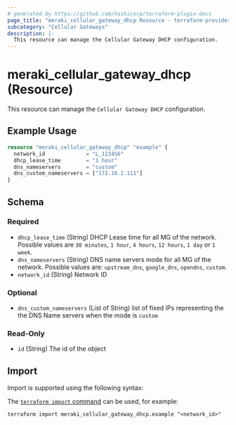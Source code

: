 ```yaml
---
# generated by https://github.com/hashicorp/terraform-plugin-docs
page_title: "meraki_cellular_gateway_dhcp Resource - terraform-provider-meraki"
subcategory: "Cellular Gateways"
description: |-
  This resource can manage the Cellular Gateway DHCP configuration.
---
```


# meraki_cellular_gateway_dhcp (Resource)

This resource can manage the `Cellular Gateway DHCP` configuration.

## Example Usage

```terraform
resource "meraki_cellular_gateway_dhcp" "example" {
  network_id             = "L_123456"
  dhcp_lease_time        = "1 hour"
  dns_nameservers        = "custom"
  dns_custom_nameservers = ["172.16.2.111"]
}
```

<!-- schema generated by tfplugindocs -->
## Schema

### Required

- `dhcp_lease_time` (String) DHCP Lease time for all MG of the network. Possible values are `30 minutes`, `1 hour`, `4 hours`, `12 hours`, `1 day` or `1 week`.
- `dns_nameservers` (String) DNS name servers mode for all MG of the network. Possible values are: `upstream_dns`, `google_dns`, `opendns`, `custom`.
- `network_id` (String) Network ID

### Optional

- `dns_custom_nameservers` (List of String) list of fixed IPs representing the the DNS Name servers when the mode is `custom`

### Read-Only

- `id` (String) The id of the object

## Import

Import is supported using the following syntax:

The [`terraform import` command](https://developer.hashicorp.com/terraform/cli/commands/import) can be used, for example:

```shell
terraform import meraki_cellular_gateway_dhcp.example "<network_id>"
```
